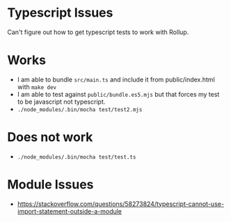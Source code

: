 # Typescript Issues

Can't figure out how to get typescript tests to work with Rollup.

# Works
* I am able to bundle `src/main.ts` and include it from public/index.html with `make dev`
* I am able to test against `public/bundle.es5.mjs` but that forces my test to be javascript not typescript.
* `./node_modules/.bin/mocha test/test2.mjs`

# Does not work
* `./node_modules/.bin/mocha test/test.ts`



# Module Issues
* https://stackoverflow.com/questions/58273824/typescript-cannot-use-import-statement-outside-a-module
